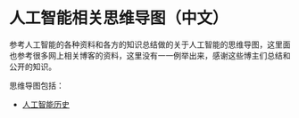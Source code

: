 # 人工智能相关思维导图（中文）
参考人工智能的各种资料和各方的知识总结做的关于人工智能的思维导图，这里面也参考很多网上相关博客的资料，这里没有一一例举出来，感谢这些博主们总结和公开的知识。

思维导图包括：
- [人工智能历史](https://github.com/mo-ai/mindmap-ai-cn/blob/master/images/1.%20%E4%BA%BA%E5%B7%A5%E6%99%BA%E8%83%BD%E7%9A%84%E5%8E%86%E5%8F%B2.png)

